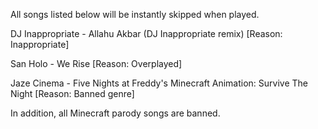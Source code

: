 All songs listed below will be instantly skipped when played.

DJ Inappropriate - Allahu Akbar (DJ Inappropriate remix) [Reason: Inappropriate]

San Holo - We Rise [Reason: Overplayed]

Jaze Cinema - Five Nights at Freddy's Minecraft Animation: Survive The Night [Reason: Banned genre]

In addition, all Minecraft parody songs are banned.
